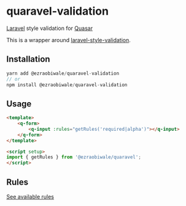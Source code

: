 # quaravel-validation
[Laravel](https://laravel.com/docs/9.x/validation#available-validation-rules) style validation for [Quasar](https://quasar.dev)

This is a wrapper around [laravel-style-validation](https://npmjs.org/@ezraobiwale/laravel-style-validation).

## Installation

```javascript
yarn add @ezraobiwale/quaravel-validation
// or
npm install @ezraobiwale/quaravel-validation
```

## Usage

```html
<template>
    <q-form>
        <q-input :rules="getRules('required|alpha')"></q-input>
    </q-form>
</template>

<script setup>
import { getRules } from '@ezraobiwale/quaravel';
</script>
```

## Rules

[See available rules](https://github.com/ezra-obiwale/laravel-style-validation/blob/master/doc/rules.md)
